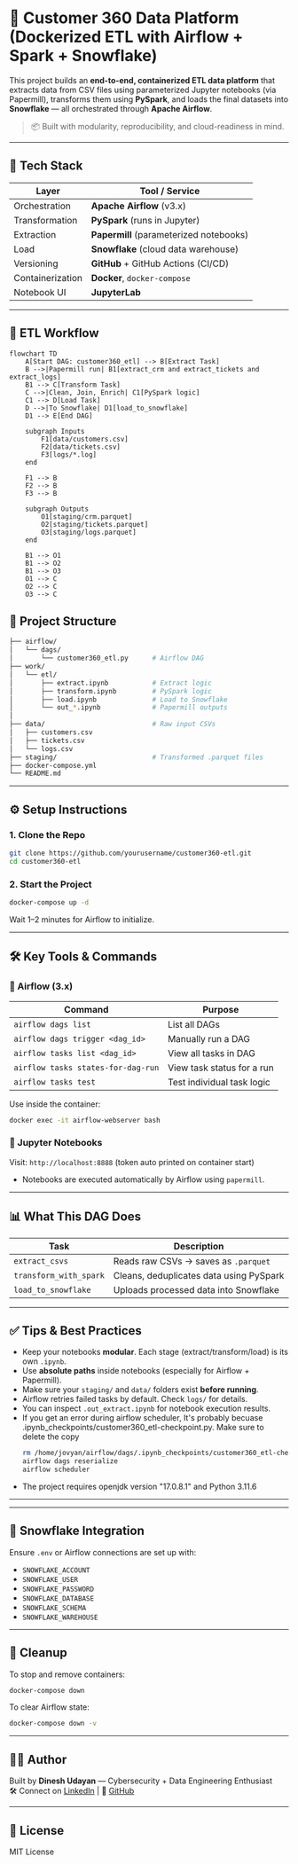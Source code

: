 # 🧠 Customer 360 Data Platform (Dockerized ETL with Airflow + Spark + Snowflake)

This project builds an **end-to-end, containerized ETL data platform** that extracts data from CSV files using parameterized Jupyter notebooks (via Papermill), transforms them using **PySpark**, and loads the final datasets into **Snowflake** — all orchestrated through **Apache Airflow**.

> 📦 Built with modularity, reproducibility, and cloud-readiness in mind.

---

## 🚀 Tech Stack

| Layer        | Tool / Service                             |
|--------------|---------------------------------------------|
| Orchestration| **Apache Airflow** (v3.x)                   |
| Transformation | **PySpark** (runs in Jupyter)           |
| Extraction   | **Papermill** (parameterized notebooks)     |
| Load         | **Snowflake** (cloud data warehouse)        |
| Versioning   | **GitHub** + GitHub Actions (CI/CD)         |
| Containerization | **Docker**, `docker-compose`          |
| Notebook UI  | **JupyterLab**                              |

---

## 🔁 ETL Workflow

```mermaid
flowchart TD
    A[Start DAG: customer360_etl] --> B[Extract Task]
    B -->|Papermill run| B1[extract_crm and extract_tickets and extract_logs]
    B1 --> C[Transform Task]
    C -->|Clean, Join, Enrich| C1[PySpark logic]
    C1 --> D[Load Task]
    D -->|To Snowflake| D1[load_to_snowflake]
    D1 --> E[End DAG]

    subgraph Inputs
        F1[data/customers.csv]
        F2[data/tickets.csv]
        F3[logs/*.log]
    end

    F1 --> B
    F2 --> B
    F3 --> B

    subgraph Outputs
        O1[staging/crm.parquet]
        O2[staging/tickets.parquet]
        O3[staging/logs.parquet]
    end

    B1 --> O1
    B1 --> O2
    B1 --> O3
    O1 --> C
    O2 --> C
    O3 --> C
```


## 📁 Project Structure

```bash
├── airflow/
│   └── dags/
│       └── customer360_etl.py      # Airflow DAG
├── work/
│   └── etl/
│       ├── extract.ipynb           # Extract logic
│       ├── transform.ipynb         # PySpark logic
│       ├── load.ipynb              # Load to Snowflake
│       └── out_*.ipynb             # Papermill outputs
│
├── data/                           # Raw input CSVs
│   ├── customers.csv
│   ├── tickets.csv
│   └── logs.csv
├── staging/                        # Transformed .parquet files
├── docker-compose.yml
└── README.md
```

---

## ⚙️ Setup Instructions

### 1. Clone the Repo
```bash
git clone https://github.com/yourusername/customer360-etl.git
cd customer360-etl
```

### 2. Start the Project
```bash
docker-compose up -d
```

Wait 1–2 minutes for Airflow to initialize.

---

## 🛠️ Key Tools & Commands

### 🔄 Airflow (3.x)

| Command                            | Purpose                          |
|------------------------------------|----------------------------------|
| `airflow dags list`                | List all DAGs                    |
| `airflow dags trigger <dag_id>`    | Manually run a DAG               |
| `airflow tasks list <dag_id>`      | View all tasks in DAG            |
| `airflow tasks states-for-dag-run` | View task status for a run       |
| `airflow tasks test`               | Test individual task logic       |

Use inside the container:
```bash
docker exec -it airflow-webserver bash
```

### 📒 Jupyter Notebooks
Visit: `http://localhost:8888` (token auto printed on container start)

- Notebooks are executed automatically by Airflow using `papermill`.

---

## 📊 What This DAG Does

| Task                  | Description                               |
|-----------------------|-------------------------------------------|
| `extract_csvs`        | Reads raw CSVs → saves as `.parquet`      |
| `transform_with_spark`| Cleans, deduplicates data using PySpark   |
| `load_to_snowflake`   | Uploads processed data into Snowflake     |

---

## ✅ Tips & Best Practices

- Keep your notebooks **modular**. Each stage (extract/transform/load) is its own `.ipynb`.
- Use **absolute paths** inside notebooks (especially for Airflow + Papermill).
- Make sure your `staging/` and `data/` folders exist **before running**.
- Airflow retries failed tasks by default. Check `logs/` for details.
- You can inspect `.out_extract.ipynb` for notebook execution results.
- If you get an error during airflow scheduler, It's probably becuase  .ipynb_checkpoints/customer360_etl-checkpoint.py. Make sure to delete the copy
  ```bash
  rm /home/jovyan/airflow/dags/.ipynb_checkpoints/customer360_etl-checkpoint.py
  airflow dags reserialize
  airflow scheduler
  ```
- The project requires openjdk version "17.0.8.1" and Python 3.11.6

---

---

## 🧊 Snowflake Integration

Ensure `.env` or Airflow connections are set up with:
- `SNOWFLAKE_ACCOUNT`
- `SNOWFLAKE_USER`
- `SNOWFLAKE_PASSWORD`
- `SNOWFLAKE_DATABASE`
- `SNOWFLAKE_SCHEMA`
- `SNOWFLAKE_WAREHOUSE`

---

## 🧼 Cleanup

To stop and remove containers:
```bash
docker-compose down
```

To clear Airflow state:
```bash
docker-compose down -v
```

---

## 👨‍🔬 Author

Built by **Dinesh Udayan** — Cybersecurity + Data Engineering Enthusiast  
🛠 Connect on [LinkedIn](https://linkedin.com/in/dinesh-udayan) | 🐙 [GitHub](https://github.com/Dinesh1599)

---

## 📌 License

MIT License
